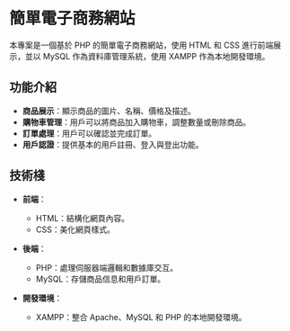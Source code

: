 # 簡單電子商務網站

本專案是一個基於 PHP 的簡單電子商務網站，使用 HTML 和 CSS 進行前端展示，並以 MySQL 作為資料庫管理系統，使用 XAMPP 作為本地開發環境。

## 功能介紹

- **商品展示**：顯示商品的圖片、名稱、價格及描述。
- **購物車管理**：用戶可以將商品加入購物車，調整數量或刪除商品。
- **訂單處理**：用戶可以確認並完成訂單。
- **用戶認證**：提供基本的用戶註冊、登入與登出功能。

## 技術棧

- **前端**：
  - HTML：結構化網頁內容。
  - CSS：美化網頁樣式。
  
- **後端**：
  - PHP：處理伺服器端邏輯和數據庫交互。
  - MySQL：存儲商品信息和用戶訂單。
  
- **開發環境**：
  - XAMPP：整合 Apache、MySQL 和 PHP 的本地開發環境。



